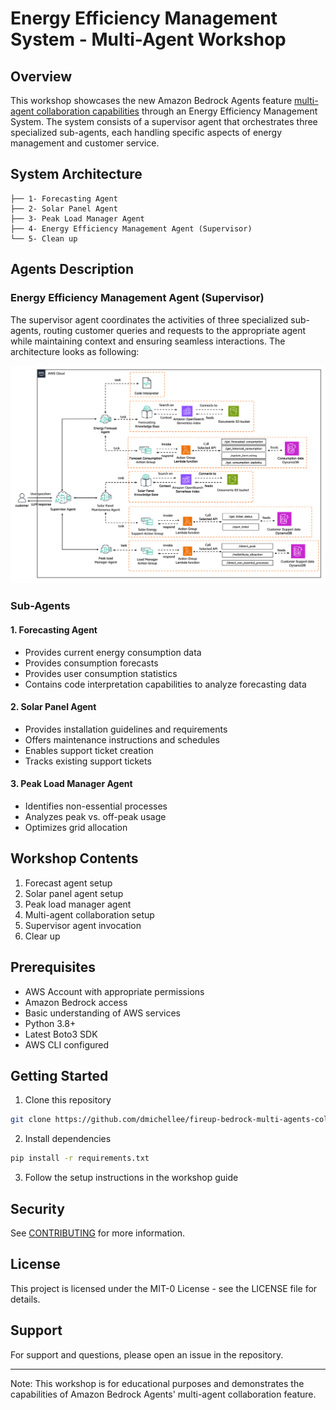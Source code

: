 # Energy Efficiency Management System - Multi-Agent Workshop

## Overview
This workshop showcases the new Amazon Bedrock Agents feature [multi-agent collaboration capabilities](https://docs.aws.amazon.com/bedrock/latest/userguide/agents-multi-agent-collaboration.html) through an Energy Efficiency Management System. 
The system consists of a supervisor agent that orchestrates three specialized sub-agents, each handling specific aspects of energy management and customer service.

## System Architecture
```
├── 1- Forecasting Agent
├── 2- Solar Panel Agent
├── 3- Peak Load Manager Agent
├── 4- Energy Efficiency Management Agent (Supervisor)
└── 5- Clean up
```

## Agents Description

### Energy Efficiency Management Agent (Supervisor)
The supervisor agent coordinates the activities of three specialized sub-agents, 
routing customer queries and requests to the appropriate agent while maintaining context and 
ensuring seamless interactions. The architecture looks as following:

![Architecture](img/energy_manager_agent.png)

### Sub-Agents

#### 1. Forecasting Agent
- Provides current energy consumption data
- Provides consumption forecasts
- Provides user consumption statistics
- Contains code interpretation capabilities to analyze forecasting data

#### 2. Solar Panel Agent
- Provides installation guidelines and requirements
- Offers maintenance instructions and schedules
- Enables support ticket creation
- Tracks existing support tickets

#### 3. Peak Load Manager Agent
- Identifies non-essential processes
- Analyzes peak vs. off-peak usage
- Optimizes grid allocation

## Workshop Contents
1. Forecast agent setup
2. Solar panel agent setup
3. Peak load manager agent
4. Multi-agent collaboration setup
5. Supervisor agent invocation
6. Clear up

## Prerequisites
- AWS Account with appropriate permissions
- Amazon Bedrock access
- Basic understanding of AWS services
- Python 3.8+
- Latest Boto3 SDK
- AWS CLI configured

## Getting Started
1. Clone this repository
```bash
git clone https://github.com/dmichellee/fireup-bedrock-multi-agents-collaboration-workshop.git
```

2. Install dependencies
```bash
pip install -r requirements.txt
```

3. Follow the setup instructions in the workshop guide

## Security

See [CONTRIBUTING](CONTRIBUTING.md#security-issue-notifications) for more information.

## License
This project is licensed under the MIT-0 License - see the LICENSE file for details.

## Support
For support and questions, please open an issue in the repository.

---
Note: This workshop is for educational purposes and demonstrates the capabilities of Amazon Bedrock Agents' multi-agent collaboration feature.